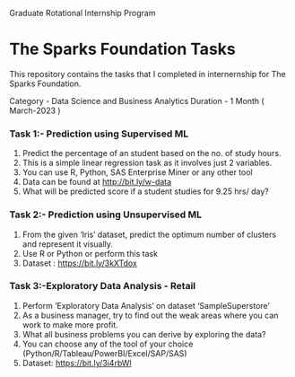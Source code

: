 Graduate Rotational Internship Program
# The Sparks Foundation Tasks

This repository contains the tasks that I completed in internernship for The Sparks Foundation.

Category - Data Science and Business Analytics
Duration - 1 Month ( March-2023 )

### Task 1:- Prediction using Supervised ML

1. Predict the percentage of an student based on the no. of study hours. 
2. This is a simple linear regression task as it involves just 2 variables.
3. You can use R, Python, SAS Enterprise Miner or any other tool 
4. Data can be found at http://bit.ly/w-data
5. What will be predicted score if a student studies for 9.25 hrs/ day? 

### Task 2:- Prediction using Unsupervised ML

1. From the given ‘Iris’ dataset, predict the optimum number of clusters and represent it visually. 
2. Use R or Python or perform this task
3. Dataset : https://bit.ly/3kXTdox

### Task 3:-Exploratory Data Analysis - Retail

1. Perform ‘Exploratory Data Analysis’ on dataset ‘SampleSuperstore’ 
2. As a business manager, try to find out the weak areas where you can work to make more profit. 
3. What all business problems you can derive by exploring the data? 
4. You can choose any of the tool of your choice (Python/R/Tableau/PowerBI/Excel/SAP/SAS) 
5. Dataset: https://bit.ly/3i4rbWl

